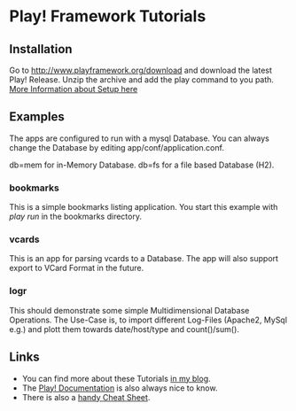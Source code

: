 # Play! Framework Tutorials

## Installation

Go to http://www.playframework.org/download and download the latest Play! Release.
Unzip the archive and add the play command to you path.
[More Information about Setup here](http://www.playframework.org/documentation/1.2.3/install)

## Examples

The apps are configured to run with a mysql Database. You can always change the Database by editing app/conf/application.conf.

db=mem for in-Memory Database.
db=fs for a file based Database (H2).

### bookmarks

This is a simple bookmarks listing application. You start this example with *play run* in the bookmarks directory.

### vcards

This is an app for parsing vcards to a Database. The app will also support export to VCard Format in the future.

### logr

This should demonstrate some simple Multidimensional Database Operations. The Use-Case is, to import different Log-Files (Apache2, MySql e.g.) and plott them towards date/host/type and count()/sum().
## Links

- You can find more about these Tutorials [in my blog](http://www.philipp.haussleiter.de/category/play-framework/).
- The [Play! Documentation](http://www.playframework.org/documentation/1.2.3/home) is also always nice to know.
- There is also a [handy Cheat Sheet](www.crionics.com/public/play-contrib/TheUltimatePlayCheatSheet.pdf).